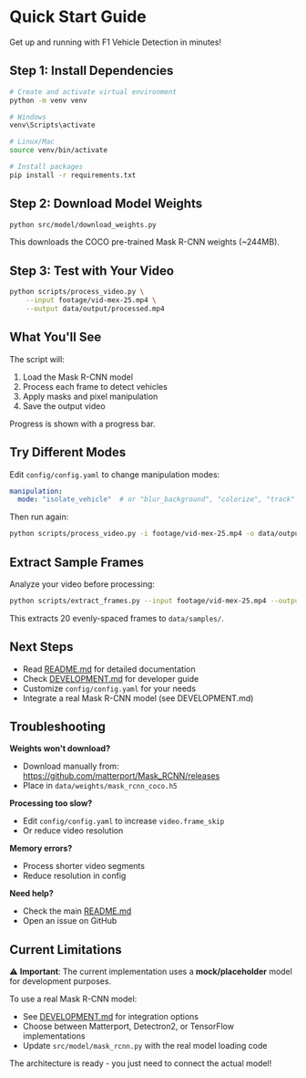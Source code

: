 # Quick Start Guide

Get up and running with F1 Vehicle Detection in minutes!

## Step 1: Install Dependencies

```bash
# Create and activate virtual environment
python -m venv venv

# Windows
venv\Scripts\activate

# Linux/Mac
source venv/bin/activate

# Install packages
pip install -r requirements.txt
```

## Step 2: Download Model Weights

```bash
python src/model/download_weights.py
```

This downloads the COCO pre-trained Mask R-CNN weights (~244MB).

## Step 3: Test with Your Video

```bash
python scripts/process_video.py \
    --input footage/vid-mex-25.mp4 \
    --output data/output/processed.mp4
```

## What You'll See

The script will:
1. Load the Mask R-CNN model
2. Process each frame to detect vehicles
3. Apply masks and pixel manipulation
4. Save the output video

Progress is shown with a progress bar.

## Try Different Modes

Edit `config/config.yaml` to change manipulation modes:

```yaml
manipulation:
  mode: "isolate_vehicle"  # or "blur_background", "colorize", "track"
```

Then run again:

```bash
python scripts/process_video.py -i footage/vid-mex-25.mp4 -o data/output/blurred.mp4
```

## Extract Sample Frames

Analyze your video before processing:

```bash
python scripts/extract_frames.py --input footage/vid-mex-25.mp4 --output data/samples --frames 20
```

This extracts 20 evenly-spaced frames to `data/samples/`.

## Next Steps

- Read [README.md](README.md) for detailed documentation
- Check [DEVELOPMENT.md](DEVELOPMENT.md) for developer guide
- Customize `config/config.yaml` for your needs
- Integrate a real Mask R-CNN model (see DEVELOPMENT.md)

## Troubleshooting

**Weights won't download?** 
- Download manually from: https://github.com/matterport/Mask_RCNN/releases
- Place in `data/weights/mask_rcnn_coco.h5`

**Processing too slow?**
- Edit `config/config.yaml` to increase `video.frame_skip`
- Or reduce video resolution

**Memory errors?**
- Process shorter video segments
- Reduce resolution in config

**Need help?**
- Check the main [README.md](README.md)
- Open an issue on GitHub

## Current Limitations

⚠️ **Important**: The current implementation uses a **mock/placeholder** model for development purposes. 

To use a real Mask R-CNN model:
- See [DEVELOPMENT.md](DEVELOPMENT.md) for integration options
- Choose between Matterport, Detectron2, or TensorFlow implementations
- Update `src/model/mask_rcnn.py` with the real model loading code

The architecture is ready - you just need to connect the actual model!

